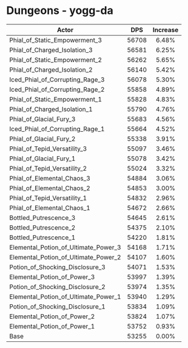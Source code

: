 # Dungeons - yogg-da
| Actor | DPS | Increase |
|---|:---:|:---:|
|Phial_of_Static_Empowerment_3|56708|6.48%|
|Phial_of_Charged_Isolation_3|56581|6.25%|
|Phial_of_Static_Empowerment_2|56262|5.65%|
|Phial_of_Charged_Isolation_2|56140|5.42%|
|Iced_Phial_of_Corrupting_Rage_3|56078|5.30%|
|Iced_Phial_of_Corrupting_Rage_2|55858|4.89%|
|Phial_of_Static_Empowerment_1|55828|4.83%|
|Phial_of_Charged_Isolation_1|55790|4.76%|
|Phial_of_Glacial_Fury_3|55683|4.56%|
|Iced_Phial_of_Corrupting_Rage_1|55664|4.52%|
|Phial_of_Glacial_Fury_2|55338|3.91%|
|Phial_of_Tepid_Versatility_3|55097|3.46%|
|Phial_of_Glacial_Fury_1|55078|3.42%|
|Phial_of_Tepid_Versatility_2|55024|3.32%|
|Phial_of_Elemental_Chaos_3|54884|3.06%|
|Phial_of_Elemental_Chaos_2|54853|3.00%|
|Phial_of_Tepid_Versatility_1|54832|2.96%|
|Phial_of_Elemental_Chaos_1|54672|2.66%|
|Bottled_Putrescence_3|54645|2.61%|
|Bottled_Putrescence_2|54375|2.10%|
|Bottled_Putrescence_1|54220|1.81%|
|Elemental_Potion_of_Ultimate_Power_3|54168|1.71%|
|Elemental_Potion_of_Ultimate_Power_2|54107|1.60%|
|Potion_of_Shocking_Disclosure_3|54071|1.53%|
|Elemental_Potion_of_Power_3|53997|1.39%|
|Potion_of_Shocking_Disclosure_2|53974|1.35%|
|Elemental_Potion_of_Ultimate_Power_1|53940|1.29%|
|Potion_of_Shocking_Disclosure_1|53834|1.09%|
|Elemental_Potion_of_Power_2|53824|1.07%|
|Elemental_Potion_of_Power_1|53752|0.93%|
|Base|53255|0.00%|
